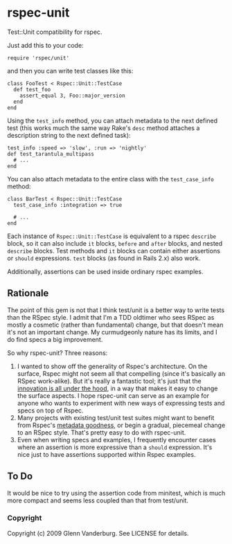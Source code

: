 # rspec-unit

Test::Unit compatibility for rspec.

Just add this to your code:

    require 'rspec/unit'

and then you can write test classes like this:

    class FooTest < Rspec::Unit::TestCase
      def test_foo
        assert_equal 3, Foo::major_version
      end
    end

Using the `test_info` method, you can attach metadata to the next
defined test (this works much the same way Rake's `desc` method
attaches a description string to the next defined task):

    test_info :speed => 'slow', :run => 'nightly'
    def test_tarantula_multipass
      # ...
    end
    
You can also attach metadata to the entire class with the
`test_case_info` method:

    class BarTest < Rspec::Unit::TestCase
      test_case_info :integration => true
      
      # ...
    end

Each instance of `Rspec::Unit::TestCase` is equivalent to a
rspec `describe` block, so it can also include `it` blocks,
`before` and `after` blocks, and nested `describe` blocks.  Test
methods and `it` blocks can contain either assertions or `should`
expressions.  `test` blocks (as found in Rails 2.x) also work.

Additionally, assertions can be used inside ordinary rspec
examples.

## Rationale

The point of this gem is not that I think test/unit is a better way
to write tests than the RSpec style.  I admit that I'm a TDD oldtimer
who sees RSpec as mostly a cosmetic (rather than fundamental) change,
but that doesn't mean it's not an important change.  My curmudgeonly
nature has its limits, and I do find specs a big improvement.

So why rspec-unit?  Three reasons:

1. I wanted to show off the generality of Rspec's architecture.
   On the surface, Rspec might not seem all that compelling
   (since it's basically an RSpec work-alike).  But it's really a
   fantastic tool; it's just that the 
   [innovation is all under the hood][uth], in a way that makes it
   easy to change the surface aspects.  I hope rspec-unit can
   serve as an example for anyone who wants to experiment with new
   ways of expressing tests and specs on top of Rspec.
2. Many projects with existing test/unit test suites might want to
   benefit from Rspec's [metadata goodness][metadata], or begin
   a gradual, piecemeal change to an RSpec style.  That's pretty
   easy to do with rspec-unit.
3. Even when writing specs and examples, I frequently encounter
   cases where an assertion is more expressive than a `should`
   expression.  It's nice just to have assertions supported within
   Rspec examples.
      
[uth]: http://blog.thinkrelevance.com/2009/4/1/micronaut-innovation-under-the-hood
[metadata]: http://blog.thinkrelevance.com/2009/3/26/introducing-micronaut-a-lightweight-bdd-framework

## To Do

It would be nice to try using the assertion code from minitest,
which is much more compact and seems less coupled than that from
test/unit.

### Copyright

Copyright (c) 2009 Glenn Vanderburg. See LICENSE for details.
